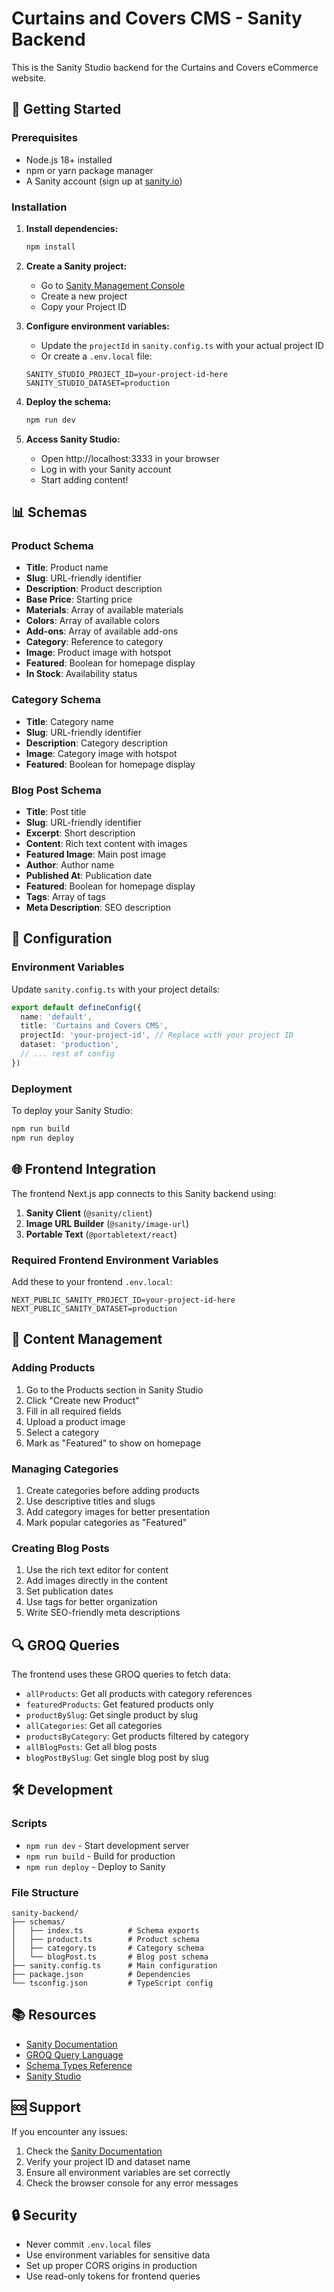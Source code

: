 # Curtains and Covers CMS - Sanity Backend

This is the Sanity Studio backend for the Curtains and Covers eCommerce website.

## 🚀 Getting Started

### Prerequisites

- Node.js 18+ installed
- npm or yarn package manager
- A Sanity account (sign up at [sanity.io](https://sanity.io))

### Installation

1. **Install dependencies:**
   ```bash
   npm install
   ```

2. **Create a Sanity project:**
   - Go to [Sanity Management Console](https://sanity.io/manage)
   - Create a new project
   - Copy your Project ID

3. **Configure environment variables:**
   - Update the `projectId` in `sanity.config.ts` with your actual project ID
   - Or create a `.env.local` file:
   ```env
   SANITY_STUDIO_PROJECT_ID=your-project-id-here
   SANITY_STUDIO_DATASET=production
   ```

4. **Deploy the schema:**
   ```bash
   npm run dev
   ```

5. **Access Sanity Studio:**
   - Open http://localhost:3333 in your browser
   - Log in with your Sanity account
   - Start adding content!

## 📊 Schemas

### Product Schema
- **Title**: Product name
- **Slug**: URL-friendly identifier
- **Description**: Product description
- **Base Price**: Starting price
- **Materials**: Array of available materials
- **Colors**: Array of available colors
- **Add-ons**: Array of available add-ons
- **Category**: Reference to category
- **Image**: Product image with hotspot
- **Featured**: Boolean for homepage display
- **In Stock**: Availability status

### Category Schema
- **Title**: Category name
- **Slug**: URL-friendly identifier
- **Description**: Category description
- **Image**: Category image with hotspot
- **Featured**: Boolean for homepage display

### Blog Post Schema
- **Title**: Post title
- **Slug**: URL-friendly identifier
- **Excerpt**: Short description
- **Content**: Rich text content with images
- **Featured Image**: Main post image
- **Author**: Author name
- **Published At**: Publication date
- **Featured**: Boolean for homepage display
- **Tags**: Array of tags
- **Meta Description**: SEO description

## 🔧 Configuration

### Environment Variables

Update `sanity.config.ts` with your project details:

```typescript
export default defineConfig({
  name: 'default',
  title: 'Curtains and Covers CMS',
  projectId: 'your-project-id', // Replace with your project ID
  dataset: 'production',
  // ... rest of config
})
```

### Deployment

To deploy your Sanity Studio:

```bash
npm run build
npm run deploy
```

## 🌐 Frontend Integration

The frontend Next.js app connects to this Sanity backend using:

1. **Sanity Client** (`@sanity/client`)
2. **Image URL Builder** (`@sanity/image-url`)
3. **Portable Text** (`@portabletext/react`)

### Required Frontend Environment Variables

Add these to your frontend `.env.local`:

```env
NEXT_PUBLIC_SANITY_PROJECT_ID=your-project-id-here
NEXT_PUBLIC_SANITY_DATASET=production
```

## 📝 Content Management

### Adding Products
1. Go to the Products section in Sanity Studio
2. Click "Create new Product"
3. Fill in all required fields
4. Upload a product image
5. Select a category
6. Mark as "Featured" to show on homepage

### Managing Categories
1. Create categories before adding products
2. Use descriptive titles and slugs
3. Add category images for better presentation
4. Mark popular categories as "Featured"

### Creating Blog Posts
1. Use the rich text editor for content
2. Add images directly in the content
3. Set publication dates
4. Use tags for better organization
5. Write SEO-friendly meta descriptions

## 🔍 GROQ Queries

The frontend uses these GROQ queries to fetch data:

- `allProducts`: Get all products with category references
- `featuredProducts`: Get featured products only
- `productBySlug`: Get single product by slug
- `allCategories`: Get all categories
- `productsByCategory`: Get products filtered by category
- `allBlogPosts`: Get all blog posts
- `blogPostBySlug`: Get single blog post by slug

## 🛠 Development

### Scripts

- `npm run dev` - Start development server
- `npm run build` - Build for production
- `npm run deploy` - Deploy to Sanity

### File Structure

```
sanity-backend/
├── schemas/
│   ├── index.ts          # Schema exports
│   ├── product.ts        # Product schema
│   ├── category.ts       # Category schema
│   └── blogPost.ts       # Blog post schema
├── sanity.config.ts      # Main configuration
├── package.json          # Dependencies
└── tsconfig.json         # TypeScript config
```

## 📚 Resources

- [Sanity Documentation](https://www.sanity.io/docs)
- [GROQ Query Language](https://www.sanity.io/docs/groq)
- [Schema Types Reference](https://www.sanity.io/docs/schema-types)
- [Sanity Studio](https://www.sanity.io/docs/sanity-studio)

## 🆘 Support

If you encounter any issues:

1. Check the [Sanity Documentation](https://www.sanity.io/docs)
2. Verify your project ID and dataset name
3. Ensure all environment variables are set correctly
4. Check the browser console for any error messages

## 🔒 Security

- Never commit `.env.local` files
- Use environment variables for sensitive data
- Set up proper CORS origins in production
- Use read-only tokens for frontend queries 
